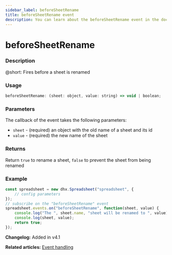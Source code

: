 ```yaml
---
sidebar_label: beforeSheetRename
title: beforeSheetRename event
description: You can learn about the beforeSheetRename event in the documentation of the DHTMLX JavaScript Spreadsheet library. Browse developer guides and API reference, try out code examples and live demos, and download a free 30-day evaluation version of DHTMLX Spreadsheet.
---
```


# beforeSheetRename

### Description

@short: Fires before a sheet is renamed

### Usage

~~~jsx
beforeSheetRename: (sheet: object, value: string) => void | boolean;
~~~

### Parameters

The callback of the event takes the following parameters:

- `sheet` - (required) an object with the old name of a sheet and its id
- `value` - (required) the new name of the sheet

### Returns

Return `true` to rename a sheet, `false` to prevent the sheet from being renamed

### Example

~~~jsx {5-9}
const spreadsheet = new dhx.Spreadsheet("spreadsheet", {
    // config parameters
});
// subscribe on the "beforeSheetRename" event
spreadsheet.events.on("beforeSheetRename", function(sheet, value) {
    console.log("The ", sheet.name, "sheet will be renamed to ", value);
    console.log(sheet, value);
    return true;
});
~~~

**Changelog:** Added in v4.1

**Related articles:** [Event handling](handling_events.md)